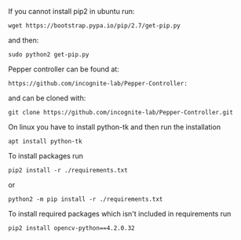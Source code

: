 If you cannot install pip2 in ubuntu run:
```
wget https://bootstrap.pypa.io/pip/2.7/get-pip.py
```

and then:
```
sudo python2 get-pip.py
```

Pepper controller can be found at:
```
https://github.com/incognite-lab/Pepper-Controller:
```
and can be cloned with:
```
git clone https://github.com/incognite-lab/Pepper-Controller.git
```

On linux you have to install python-tk and then run the installation
```
apt install python-tk
```

To install packages run 
```
pip2 install -r ./requirements.txt
``` 
or
```
python2 -m pip install -r ./requirements.txt
```
To install required packages which isn't included in requirements run
```
pip2 install opencv-python==4.2.0.32
```
